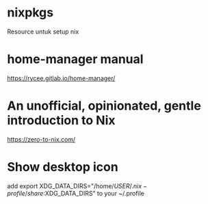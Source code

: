 # nixpkgs

Resource untuk setup nix

# home-manager manual
https://rycee.gitlab.io/home-manager/

# An unofficial, opinionated, gentle introduction to Nix
https://zero-to-nix.com/

# Show desktop icon
add export XDG_DATA_DIRS="/home/$USER/.nix-profile/share:$XDG_DATA_DIRS" to your ~/.profile
